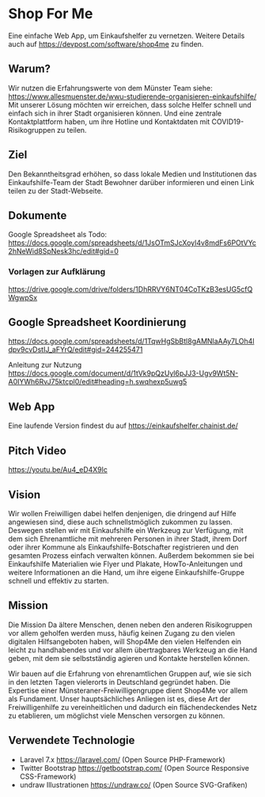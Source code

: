 # Shop For Me
Eine einfache Web App, um Einkaufshelfer zu vernetzen.
Weitere Details auch auf https://devpost.com/software/shop4me zu finden.

## Warum?
Wir nutzen die Erfahrungswerte von dem Münster Team
siehe: https://www.allesmuenster.de/wwu-studierende-organisieren-einkaufshilfe/
Mit unserer Lösung möchten wir erreichen, dass solche Helfer schnell und einfach sich in ihrer Stadt organisieren können. Und eine zentrale Kontaktplattform haben, um ihre Hotline und Kontaktdaten mit COVID19-Risikogruppen zu teilen.

## Ziel
Den Bekanntheitsgrad erhöhen, so dass lokale Medien und Institutionen das Einkaufshilfe-Team der Stadt Bewohner darüber informieren und einen Link teilen zu der Stadt-Webseite. 

## Dokumente
Google Spreadsheet als Todo: https://docs.google.com/spreadsheets/d/1JsOTmSJcXoyl4v8mdFs6POtVYc2hNeWid8SpNesk3hc/edit#gid=0

### Vorlagen zur Aufklärung
https://drive.google.com/drive/folders/1DhRRVY6NT04CoTKzB3esUG5cfQWgwpSx

## Google Spreadsheet Koordinierung
https://docs.google.com/spreadsheets/d/1TqwHgSbBtl8gAMNlaAAy7LOh4ldpv9cvDstIJ_aFYrQ/edit#gid=244255471

Anleitung zur Nutzung https://docs.google.com/document/d/1tVk9pQzUyl6pJJ3-Ugv9Wt5N-A0IYWh6RvJ75ktcpl0/edit#heading=h.swqhexp5uwg5

## Web App
Eine laufende Version findest du auf https://einkaufshelfer.chainist.de/

## Pitch Video
https://youtu.be/Au4_eD4X9lc

## Vision
Wir wollen Freiwilligen dabei helfen denjenigen, die dringend auf Hilfe angewiesen sind, diese auch schnellstmöglich zukommen zu lassen. Deswegen stellen wir mit Einkaufshilfe ein Werkzeug zur Verfügung, mit dem sich Ehrenamtliche mit mehreren Personen in ihrer Stadt, ihrem Dorf oder ihrer Kommune als Einkaufshilfe-Botschafter registrieren und den gesamten Prozess einfach verwalten können. Außerdem bekommen sie bei Einkaufshilfe Materialien wie Flyer und Plakate, HowTo-Anleitungen und weitere Informationen an die Hand, um ihre eigene Einkaufshilfe-Gruppe schnell und effektiv zu starten.

## Mission
Die Mission
Da ältere Menschen, denen neben den anderen Risikogruppen vor allem geholfen werden muss, häufig keinen Zugang zu den vielen digitalen Hilfsangeboten haben, will Shop4Me den vielen Helfenden ein leicht zu handhabendes und vor allem übertragbares Werkzeug an die Hand geben, mit dem sie selbstständig agieren und Kontakte herstellen können.

Wir bauen auf die Erfahrung von ehrenamtlichen Gruppen auf, wie sie sich in den letzten Tagen vielerorts in Deutschland gegründet haben. Die Expertise einer Münsteraner-Freiwilligengruppe dient Shop4Me vor allem als Fundament. Unser hauptsächliches Anliegen ist es, diese Art der Freiwilligenhilfe zu vereinheitlichen und dadurch ein flächendeckendes Netz zu etablieren, um möglichst viele Menschen versorgen zu können.

## Verwendete Technologie
- Laravel 7.x https://laravel.com/ (Open Source PHP-Framework)
- Twitter Bootstrap https://getbootstrap.com/ (Open Source Responsive CSS-Framework)
- undraw Illustrationen https://undraw.co/ (Open Source SVG-Grafiken)
